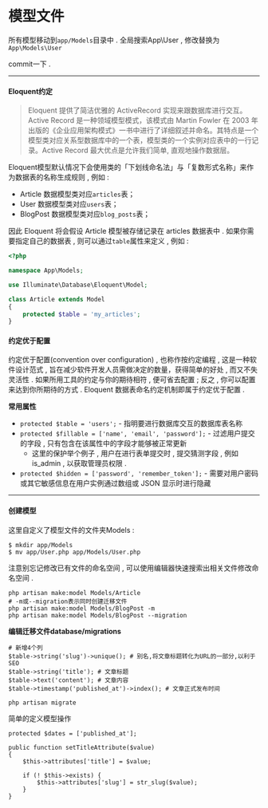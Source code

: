 # 模型文件

所有模型移动到`app/Models`目录中 . 全局搜索App\User , 修改替换为`App\Models\User`

commit一下 .

---

#### Eloquent约定

> Eloquent 提供了简洁优雅的 ActiveRecord 实现来跟数据库进行交互。Active Record 是一种领域模型模式，该模式由 Martin Fowler 在 2003 年出版的《企业应用架构模式》一书中进行了详细叙述并命名。其特点是一个模型类对应关系型数据库中的一个表，模型类的一个实例对应表中的一行记录。Active Record 最大优点是允许我们简单, 直观地操作数据层。

Eloquent模型默认情况下会使用类的「下划线命名法」与「复数形式名称」来作为数据表的名称生成规则 , 例如 :

* Article 数据模型类对应`articles`表；
* User 数据模型类对应`users`表；
* BlogPost 数据模型类对应`blog_posts`表；

因此 Eloquent 将会假设 Article 模型被存储记录在 articles 数据表中 . 如果你需要指定自己的数据表 , 则可以通过`table`属性来定义 , 例如 :

```php
<?php

namespace App\Models;

use Illuminate\Database\Eloquent\Model;

class Article extends Model
{
    protected $table = 'my_articles';
}
```

#### 约定优于配置

约定优于配置\(convention over configuration\) , 也称作按约定编程 , 这是一种软件设计范式 , 旨在减少软件开发人员需做决定的数量，获得简单的好处 , 而又不失灵活性 . 如果所用工具的约定与你的期待相符 , 便可省去配置 ; 反之 , 你可以配置来达到你所期待的方式 . Eloquent 数据表命名约定机制即属于约定优于配置 .

**常用属性**

* `protected $table = 'users';` - 指明要进行数据库交互的数据库表名称
* `protected $fillable = ['name', 'email', 'password'];` - 过滤用户提交的字段 , 只有包含在该属性中的字段才能够被正常更新
  * 这里的保护举个例子 , 用户在进行表单提交时 , 提交猜测字段 , 例如is\_admin , 以获取管理员权限 . 
* `protected $hidden = ['password', 'remember_token'];` - 需要对用户密码或其它敏感信息在用户实例通过数组或 JSON 显示时进行隐藏

---

#### 创建模型

这里自定义了模型文件的文件夹Models :

```
$ mkdir app/Models
$ mv app/User.php app/Models/User.php
```

注意别忘记修改已有文件的命名空间 , 可以使用编辑器快速搜索出相关文件修改命名空间 .

```
php artisan make:model Models/Article
# -m或--migration表示同时创建迁移文件
php artisan make:model Models/BlogPost -m
php artisan make:model Models/BlogPost --migration
```

**编辑迁移文件database/migrations**

```
# 新增4个列
$table->string('slug')->unique(); # 别名,将文章标题转化为URL的一部分,以利于SEO
$table->string('title'); # 文章标题
$table->text('content'); # 文章内容
$table->timestamp('published_at')->index(); # 文章正式发布时间
```

```
php artisan migrate
```

简单的定义模型操作

```
protected $dates = ['published_at'];

public function setTitleAttribute($value)
{
    $this->attributes['title'] = $value;

    if (! $this->exists) {
        $this->attributes['slug'] = str_slug($value);
    }
}
```

#### 



